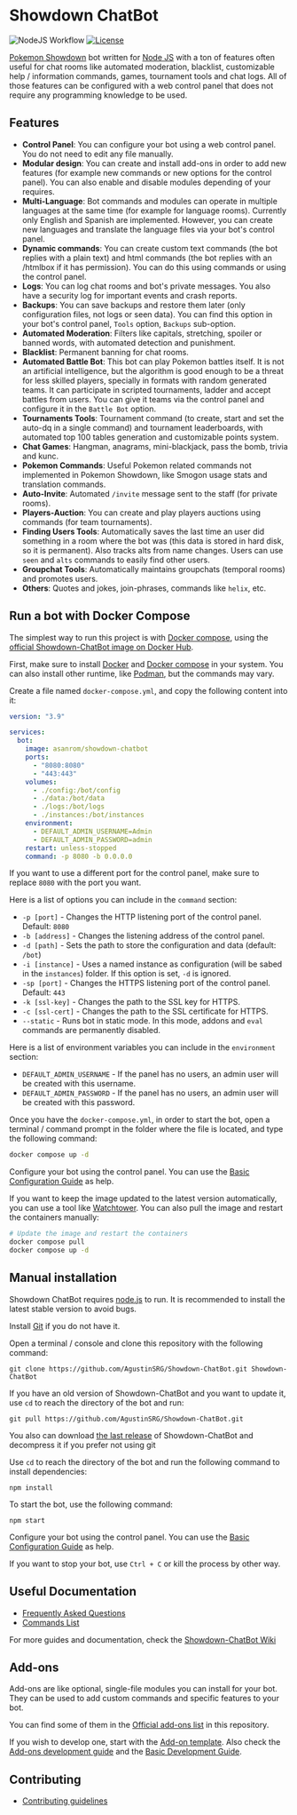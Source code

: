 # Showdown ChatBot

![NodeJS Workflow](https://github.com/AgustinSRG/Showdown-ChatBot/actions/workflows/node.js.yml/badge.svg)
[![License](https://img.shields.io/badge/license-MIT-blue.svg?style=flat)](https://github.com/AgustinSRG/Showdown-ChatBot/blob/master/LICENSE)

[Pokemon Showdown](https://github.com/smogon/pokemon-showdown) bot written for [Node JS](http://nodejs.org/) with a ton of features often useful for chat rooms like automated moderation, blacklist, customizable help / information commands, games, tournament tools and chat logs. All of those features can be configured with a web control panel that does not require any programming knowledge to be used.

## Features

- **Control Panel**: You can configure your bot using a web control panel. You do not need to edit any file manually.
- **Modular design**: You can create and install add-ons in order to add new features (for example new commands or new options for the control panel). You can also enable and disable modules depending of your requires.
- **Multi-Language**: Bot commands and modules can operate in multiple languages at the same time (for example for language rooms). Currently only English and Spanish are implemented. However, you can create new languages and translate the language files via your bot's control panel.
- **Dynamic commands**: You can create custom text commands (the bot replies with a plain text) and html commands (the bot replies with an /htmlbox if it has permission). You can do this using commands or using the control panel.
- **Logs**: You can log chat rooms and bot's private messages. You also have a security log for important events and crash reports.
- **Backups**: You can save backups and restore them later (only configuration files, not logs or seen data). You can find this option in your bot's control panel, `Tools` option, `Backups` sub-option.
- **Automated Moderation**: Filters like capitals, stretching, spoiler or banned words, with automated detection and punishment.
- **Blacklist**: Permanent banning for chat rooms.
- **Automated Battle Bot**: This bot can play Pokemon battles itself. It is not an artificial intelligence, but the algorithm is good enough to be a threat for less skilled players, specially in formats with random generated teams. It can participate in scripted tournaments, ladder and accept battles from users. You can give it teams via the control panel and configure it in the `Battle Bot` option.
- **Tournaments Tools**: Tournament command (to create, start and set the auto-dq in a single command) and tournament leaderboards, with automated top 100 tables generation and customizable points system.
- **Chat Games**: Hangman, anagrams, mini-blackjack, pass the bomb, trivia and kunc.
- **Pokemon Commands**: Useful Pokemon related commands not implemented in Pokemon Showdown, like Smogon usage stats and translation commands.
- **Auto-Invite**: Automated `/invite` message sent to the staff (for private rooms).
- **Players-Auction**: You can create and play players auctions using commands (for team tournaments).
- **Finding Users Tools**: Automatically saves the last time an user did something in a room where the bot was (this data is stored in hard disk, so it is permanent). Also tracks alts from name changes. Users can use `seen` and `alts` commands to easily find other users.
- **Groupchat Tools**: Automatically maintains groupchats (temporal rooms) and promotes users.
- **Others**: Quotes and jokes, join-phrases, commands like `helix`, etc.

## Run a bot with Docker Compose

The simplest way to run this project is with [Docker compose](https://docs.docker.com/compose/), using the [official Showdown-ChatBot image on Docker Hub](https://hub.docker.com/r/asanrom/showdown-chatbot).

First, make sure to install [Docker](https://www.docker.com/) and [Docker compose](https://docs.docker.com/compose/) in your system. You can also install other runtime, like [Podman](https://podman.io/), but the commands may vary.

Create a file named `docker-compose.yml`, and copy the following content into it:

```yml
version: "3.9"

services:
  bot:
    image: asanrom/showdown-chatbot
    ports:
      - "8080:8080"
      - "443:443"
    volumes:
      - ./config:/bot/config
      - ./data:/bot/data
      - ./logs:/bot/logs
      - ./instances:/bot/instances
    environment:
      - DEFAULT_ADMIN_USERNAME=Admin
      - DEFAULT_ADMIN_PASSWORD=admin
    restart: unless-stopped
    command: -p 8080 -b 0.0.0.0
```

If you want to use a different port for the control panel, make sure to replace `8080` with the port you want.

Here is a list of options you can include in the `command` section:

- `-p [port]` - Changes the HTTP listening port of the control panel. Default: `8080`
- `-b [address]` - Changes the listening address of the control panel.
- `-d [path]` - Sets the path to store the configuration and data (default: `/bot`)
- `-i [instance]` - Uses a named instance as configuration (will be sabed in the `instances`) folder. If this option is set, `-d` is ignored.
- `-sp [port]` - Changes the HTTPS listening port of the control panel. Default: `443`
- `-k [ssl-key]` - Changes the path to the SSL key for HTTPS.
- `-c [ssl-cert]` - Changes the path to the SSL certificate for HTTPS.
- `--static` - Runs bot in static mode. In this mode, addons and `eval` commands are permanently disabled.

Here is a list of environment variables you can include in the `environment` section:

- `DEFAULT_ADMIN_USERNAME` - If the panel has no users, an admin user will be created with this username.
- `DEFAULT_ADMIN_PASSWORD` - If the panel has no users, an admin user will be created with this password.

Once you have the `docker-compose.yml`, in order to start the bot, open a terminal / command prompt in the folder where the file is located, and type the following command:

```sh
docker compose up -d
```

Configure your bot using the control panel. You can use the [Basic Configuration Guide](https://github.com/AgustinSRG/Showdown-ChatBot/wiki/Basic-Configuration-Guide) as help.

If you want to keep the image updated to the latest version automatically, you can use a tool like [Watchtower](https://containrrr.dev/watchtower/). You can also pull the image and restart the containers manually:

```sh
# Update the image and restart the containers
docker compose pull
docker compose up -d
```

## Manual installation

Showdown ChatBot requires [node.js](http://nodejs.org/) to run. It is recommended to install the latest stable version to avoid bugs.

Install [Git](https://git-scm.com/) if you do not have it.

Open a terminal / console and clone this repository with the following command:

```
git clone https://github.com/AgustinSRG/Showdown-ChatBot.git Showdown-ChatBot
```

If you have an old version of Showdown-ChatBot and you want to update it, use `cd` to reach the directory of the bot and run:

```
git pull https://github.com/AgustinSRG/Showdown-ChatBot.git
```

You also can download [the last release](https://github.com/AgustinSRG/Showdown-ChatBot/releases) of Showdown-ChatBot and decompress it if you prefer not using git

Use `cd` to reach the directory of the bot and run the following command to install dependencies:

```
npm install
```

To start the bot, use the following command:

```
npm start
```

Configure your bot using the control panel. You can use the [Basic Configuration Guide](https://github.com/AgustinSRG/Showdown-ChatBot/wiki/Basic-Configuration-Guide) as help.

If you want to stop your bot, use `Ctrl + C` or kill the process by other way.

## Useful Documentation

- [Frequently Asked Questions](https://github.com/AgustinSRG/Showdown-ChatBot/wiki/Frequently-Asked-Questions)
- [Commands List](https://github.com/AgustinSRG/Showdown-ChatBot/wiki/Commands-List)

For more guides and documentation, check the [Showdown-ChatBot Wiki](https://github.com/AgustinSRG/Showdown-ChatBot/wiki)

## Add-ons

Add-ons are like optional, single-file modules you can install for your bot. They can be used to add custom commands and specific features to your bot.

You can find some of them in the [Official add-ons list](./add-ons/README.md) in this repository.

If you wish to develop one, start with the [Add-on template](./add-ons/template.js). Also check the [Add-ons development guide](https://github.com/AgustinSRG/Showdown-ChatBot/wiki/Deveopment-of-Add-ons) and the [Basic Development Guide](https://github.com/AgustinSRG/Showdown-ChatBot/wiki/Basic-Development-Guide).

## Contributing

- [Contributing guidelines](https://github.com/AgustinSRG/Showdown-ChatBot/blob/master/CONTRIBUTING.md)
